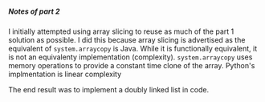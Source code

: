 ##### Notes of part 2

I initially attempted using array slicing to reuse as much of the part 1 solution as possible. I did this because array slicing is
advertised as the equivalent of `system.arraycopy` is Java. While it is functionally equivalent, it is not an equivalenty 
implementation (complexity). `system.arraycopy` uses memory operations to provide a constant time clone of the array. Python's 
implmentation is linear complexity

The end result was to implement a doubly linked list in code.

